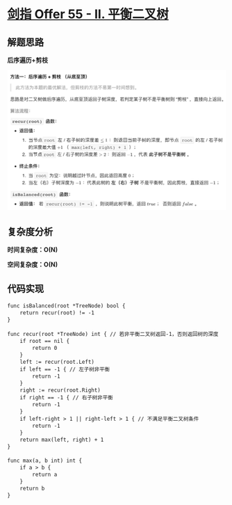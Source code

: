 # [剑指 Offer 55 - II. 平衡二叉树](https://leetcode-cn.com/problems/ping-heng-er-cha-shu-lcof/)

## 解题思路

**后序遍历+剪枝**

![C0D1AC59-645D-41C2-80FF-88E8670F1514](images/C0D1AC59-645D-41C2-80FF-88E8670F1514.png)

## 复杂度分析

**时间复杂度：O(N)**

**空间复杂度：O(N)** 

## 代码实现

```golang
func isBalanced(root *TreeNode) bool {
	return recur(root) != -1
}

func recur(root *TreeNode) int { // 若非平衡二叉树返回-1，否则返回树的深度
	if root == nil {
		return 0
	}
	left := recur(root.Left)
	if left == -1 { // 左子树非平衡
		return -1
	}
	right := recur(root.Right)
	if right == -1 { // 右子树非平衡
		return -1
	}
	if left-right > 1 || right-left > 1 { // 不满足平衡二叉树条件
		return -1
	}
	return max(left, right) + 1
}

func max(a, b int) int {
	if a > b {
		return a
	}
	return b
}
```
